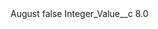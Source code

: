 <?xml version="1.0" encoding="UTF-8"?>
<CustomMetadata xmlns="http://soap.sforce.com/2006/04/metadata" xmlns:xsi="http://www.w3.org/2001/XMLSchema-instance" xmlns:xsd="http://www.w3.org/2001/XMLSchema">
    <label>August</label>
    <protected>false</protected>
    <values>
        <field>Integer_Value__c</field>
        <value xsi:type="xsd:double">8.0</value>
    </values>
</CustomMetadata>

